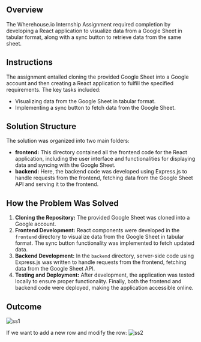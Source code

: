 ## Overview
The Wherehouse.io Internship Assignment required completion by developing a React application to visualize data from a Google Sheet in tabular format, along with a sync button to retrieve data from the same sheet.

## Instructions
The assignment entailed cloning the provided Google Sheet into a Google account and then creating a React application to fulfill the specified requirements. The key tasks included:
- Visualizing data from the Google Sheet in tabular format.
- Implementing a sync button to fetch data from the Google Sheet.

## Solution Structure
The solution was organized into two main folders:
- **frontend:** This directory contained all the frontend code for the React application, including the user interface and functionalities for displaying data and syncing with the Google Sheet.
- **backend:** Here, the backend code was developed using Express.js to handle requests from the frontend, fetching data from the Google Sheet API and serving it to the frontend.

## How the Problem Was Solved
1. **Cloning the Repository:** The provided Google Sheet was cloned into a Google account.
2. **Frontend Development:** React components were developed in the `frontend` directory to visualize data from the Google Sheet in tabular format. The sync button functionality was implemented to fetch updated data.
3. **Backend Development:** In the `backend` directory, server-side code using Express.js was written to handle requests from the frontend, fetching data from the Google Sheet API.
4. **Testing and Deployment:** After development, the application was tested locally to ensure proper functionality. Finally, both the frontend and backend code were deployed, making the application accessible online.

## Outcome
![ss1](https://github.com/anjalikumawat2002/WareHouse_Assignment/assets/75383853/3b066e8e-f254-4e5c-95a2-d09593bfa0db)

If we want to add a new row and modify the row:
![ss2](https://github.com/anjalikumawat2002/WareHouse_Assignment/assets/75383853/2301d75f-50d5-4155-b417-07d30a36b558)

